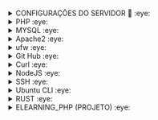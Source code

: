 <div>
<img src="https://img.shields.io/badge/Ubuntu-A34F26?style=for-the-badge&logo=ubuntu&logoColor=white" alt=""/>
<img src="https://img.shields.io/badge/Debian-B34F26?style=for-the-badge&logo=debian&logoColor=white" alt=""/>
<img src="https://img.shields.io/badge/PHP-C34F26?style=for-the-badge&logo=php&logoColor=white" alt=""/>
<img src="https://img.shields.io/badge/Markdown-E34F26?style=for-the-badge&logo=markdown&logoColor=white" alt=""/>
<img src="https://img.shields.io/badge/HTML5-E34F26?style=for-the-badge&logo=html5&logoColor=white" alt=""/>
<img src="https://img.shields.io/badge/CSS3-E34F26?style=for-the-badge&logo=css3&logoColor=white" alt=""/>	
<img src="https://img.shields.io/badge/MySQL-005C84?style=for-the-badge&logo=mysql&logoColor=white" alt=""/>
<img src="https://img.shields.io/badge/MariaDB-003545?style=for-the-badge&logo=mariadb&logoColor=white" alt=""/>
<img src="http://img.shields.io/badge/-PHPStorm-181717?style=for-the-badge&logo=phpstorm&logoColor=white" alt=""/>	
</div>

<details>
<summary>CONFIGURAÇÕES DO SERVIDOR 👋 :eye: </summary> 

- HOST: 88.198.104.148
- USER: ************
- PORTA: 22
- PASSWORD: ********************
- TOKEN GITHUB: 
- USUÁRIO GIT `$ git config user.name`: lucioweb
- ACESSO SSH: `$ ssh -22 ************@88.198.104.148`
</details>

<details>
<summary>PHP :eye: </summary> 

#### - Versão do PHP instalada ⭐⭐⭐⭐⭐⭐
     php -v //Versão do PHP instalada
#### - Módulos do PHP instalados     
     php -m //Lista os módulos instalados
O comando acima retorna:
     
     [PHP Modules]
     calendar
     Core
     ctype
     curl
     date
     ...
     ...
     tokenizer
     
##### - LOCALIZA ARQUIVOS php.ini
    find / -name php.ini //Localiza arquivos php.ini

O Comando acima retorna:

    /etc/php/8.1/cli/php.ini
    /etc/php/8.1/apache2/php.ini
</details>

<details>
<summary>MYSQL :eye: </summary> 

#### - Versão do MySql instalada     
     mysql -V
O comando acima retorna:
     
     mysql  Ver 8.0.36-0ubuntu0.22.04.1 for Linux on x86_64 ((Ubuntu))
#### - Versão do Maria DB instalada
    mariadb -V
O comando acima retorna:

    mariadb  Ver 15.1 Distrib 10.11.6-MariaDB, for debian-linux-gnu (x86_64) using  EditLine wrapper
#### - INSTALANDO O MYSQL-SERVER
    sudo apt install mysql-server    
#### - EXECUTANDO O SCRIPT DE SEGURANÇA            
    sudo mysql_secure_installation
#### - STATUS DO SERVIÇO DO MySQL Community Server
    service mysql status
#### - ACESSANDO O SERVIDOR DE BANCO DE DADOS MYSQL - USUÁRIO ` root `
    mysql
#### - EXIBINDO AS BASES DE DADOS NO SERVIDOR
    mysql> show databases;
O comando acima retorna:

    +--------------------+
    | Database           |
    +--------------------+
    | crud               |
    | exemplo1           |
    | exemplo2           |
    | fsphp              |
    | information_schema |
    | loja               |
    | mysql              |
    | performance_schema |
    | sys                |
    +--------------------+
    9 rows in set (0.01 sec)
</details>

<details>
<summary>Apache2 :eye: </summary> 

### APACHE NO UBUNTU
#### - INSTALL APACHE2
    sudo apt install apache2
#### - VERIFICANDO A VERSÃO
    apache2 -v
####  - STATUS DO SERVIÇO NO UBUNTU (Debian usa ` service ´)
    sudo systemctl status apache2 
####  - START DO SERVIÇO NO UBUNTU (Debian usa ` service ´)
    sudo systemctl start apache2    
### - APACHE NO DEBIAN
#### - STATUS DO SERVIÇO
    service apache2 status
#### - START NO SERVIÇO
    service apache2 start
</details>

<details>
<summary>ufw :eye: </summary> 
 
     sudo ufw app list
     sudo ufw allow in "Apache"
     sudo ufw status //Para verificar o status do UFW
     sudo ufw enable //Para habilitar o UFW
     sudo ufw disable //Se você decidir que não quer usar o UFW, você pode desativá-lo com esse comando.
     sudo ufw allow ssh //Para configurar seu servidor para permitir as conexões de entrada via SSH.
     sudo ufw allow 22 //No entanto, podemos realmente escrever a regra equivalente, especificando a porta em vez do nome do serviço.
     sudo ufw allow http
     sudo ufw allow https
     sudo ufw reset //Se você já tiver regras do UFW configuradas, mas decidir que quer começar novamente.                      
     sudo ufw reload
     sudo ufw status numbered //O comando status do UFW tem uma opção para mostrar números ao lado de cada regra
</details>

<details>
<summary>Git Hub :eye: </summary> 

#### GitHub - Comandos úteis
    git config user.name //Exibindo o nome do usuário git
    git config --global user.name "lucioweb" //Nome do usuário
    git config --global user.email "lucio.lemos.385@ufrn.edu.br" //Email do suário
    git --version //Exibe a versão instalada
    git config --list //Listando as configurações

>**Note**
><kbd>GIT</kbd> &ne; <kbd>GIT HUB</kbd> &ne; <kbd>GIT BASH</kbd>

>**Alert**
>
> De forma geral, ...
</details>

<details>
<summary>Curl :eye: </summary> 

#### - O QUE É E O QUE FAZ O `CURL`
Curl é uma ferramenta para transferir dados de/para um servidor, usando um dos protocolos suportados. Normalmente, usamos o HTTP, mas as opções são muitas, de FTP e GOPHER a IMAP e LDAP.
O cURL é uma ferramenta de `linha de comando` que funciona como interface para a biblioteca que faz o serviço pesado, o libcurl.
De forma geral, seu navegador realiza requisições web, recebe respostas, lê/escreve cookies e renderiza sua página. Você pode usar o cURL para fazer tudo isso, exceto a renderização, que cabe ao seu navegador.
Ele oferece uma infinidade de funções úteis como realização de autenticação, interação com API's, preencher formulários HTML, download de arquivos e páginas HTML, etc.
#### - INSTALANDO O  `CURL`
    sudo apt install curl
#### - CURL - VERSÃO DO `CURL` INSTALADA NO DEBIAN
    curl  -V //Verificando a versão instalada do curl
    curl -L www.alura.com/ //Visualizando o HTML do  site www.alura.com
    curl -O https://releases.ubuntu.com/20.04.1/ubuntu-20.04.1-desktop-amd64.iso //Fazendo download de arquivos
    curl -i https://www.alura.com/ //Agora temos um retorno diferente. Primeiro temos as informações de cabeçalho.
#### - IDENTIFICANDO O IP DA MÁQUINA VIA `CURL`
    curl http://icanhazip.com
</details>

<details>
<summary>NodeJS :eye: </summary> 

#### - Versão do Node instalada
    dev@dev:~$ node -v
    -> v20.13.1
    dev@dev:~$ npm -v
    -> 10.5.2
    dev@dev:~$ nvm -v
    -> 0.39.7
#### - Listando as versões instaladas
    dev@dev:~$ nvm ls
    -> v20.13.1
#### - Listando as versões do Node disponíveis para instalação via NVM
    nvm ls-remote //Lista as versões disponíveis do Node
#### - Usa uma versão específica do Node
    dev@dev:~$ nvm use 20
    -> Now using node v20.13.1 (npm v10.5.2)
</details>

<details>
<summary>SSH :eye: </summary> 

#### - Verificando se há chaves geradas no computador
    ls -al ~/.ssh
O comando acima retorna:
     
    total 24
    drwx------  2 dev dev 4096 May 28 07:46 .
    drwx------ 12 dev dev 4096 May 28 06:51 ..
    -rw-------  1 dev dev  464 May 28 07:22 id_ed25519
    -rw-r--r--  1 dev dev  109 May 28 07:22 id_ed25519.pub
    -rw-------  1 dev dev 1956 May 28 07:46 known_hosts
    -rw-------  1 dev dev 1120 May 28 07:45 known_hosts.old
#### - Edita a chave!?
    cat ~/.ssh/id_ed25519.pub
O comando acima retorna:

    ssh-ed25519 AAAAC3NzaC1lZDI1NTE5AAAAIJtbrJAkEGhsQHazSe7sFy4CcQbgEdCV6jPLCV
    9O2Nm6 lucio.lemos.385@ufrn.edu.br
#### - Você pode gerar uma nova chave SSH no computador local. Depois de gerar a chave, você pode adicionar a chave pública à sua conta em `GitHub.com` para habilitar a autenticação para operações do Git no SSH.
    ssh-keygen -t ed25519 -C "luciolemos.j5@gmail.com"
O comando acima retorna    
    
    Generating public/private ed25519 key pair.
    Enter file in which to save the key (/home/dev/.ssh/id_ed25519):
    /home/dev/.ssh/id_ed25519 already exists.
    Overwrite (y/n)? y
    Enter passphrase (empty for no passphrase):
    Enter same passphrase again:
    Your identification has been saved in /home/dev/.ssh/id_ed25519
    Your public key has been saved in /home/dev/.ssh/id_ed25519.pub
    The key fingerprint is:
    SHA256:2yHw+hDQzMwTaNv4bOISXWrZX4K2BA13OPAqI+KFN6o luciolemos.j5@gmail.com
    The key's randomart image is:
    +--[ED25519 256]--+
    |    .o..         |
    |    +B+..        |
    |   ..BXo         |
    |  . +o++         |
    |o.o=.O..S .      |
    |o.=oB Oo.+..     |
    | o + =oo.o.      |
    |. . . .o.        |
    |E  .    .        |
    +----[SHA256]-----+
#### - Listando as chaves
    ls -al ~/.ssh
O comando acima retorna:    
    
    total 24
    drwx------  2 dev dev 4096 May 28 07:46 .
    drwx------ 12 dev dev 4096 May 28 06:51 ..
    -rw-------  1 dev dev  464 May 29 06:47 id_ed25519
    -rw-r--r--  1 dev dev  105 May 29 06:47 id_ed25519.pub
    -rw-------  1 dev dev 1956 May 28 07:46 known_hosts
    -rw-------  1 dev dev 1120 May 28 07:45 known_hosts.old
#### 
    cat ~/.ssh/id_ed25519.pub
#### - Você pode testar se a chave SSH local funciona inserindo `ssh -T git@github.com` no terminal:
    ssh -T git@github.com
O comando acima retorna:

    Enter passphrase for key '/home/dev/.ssh/id_ed25519':
    Hi luciolemos! You've successfully authenticated, but GitHub does not provide shell access.
####
</details>

<details>
<summary>Ubuntu CLI :eye: </summary> 

     mkdir fsphp && cd $_ //Criando e acessando simultaneamente um diretório.
     pwd //Retorna o diretório corrente
     sudo apt install tree //Instala tree    
#### - Verificando a versão da distribuição instalada
     lsb_release -a
O comando acima retorna:

     No LSB modules are available.
     Distributor ID: Ubuntu
     Description:    Ubuntu 22.04.4 LTS
     Release:        22.04
     Codename:       jammy
#### - UPDATE DOS PACOTES DO UBUNTU
     sudo apt update
#### - UPGRADE
     sudo apt upgrade
</details>

<details>
<summary>RUST :eye: </summary> 

#### - Instalando o RUST no Debian 12 com CURL
    curl --proto '=https' --tlsv1.2 -sSf https://sh.rustup.rs | sh
#### - Verificando a versão do RUST instalada
    $ rustc --version
Retorna:

    rustc 1.78.0 (9b00956e5 2024-04-29)
#### - Desisntalando o RUST do WSL Debian     
    ~$ rustup self uninstall
Retorna:

    Thanks for hacking in Rust!
    This will uninstall all Rust toolchains and data, and remove
    $HOME/.cargo/bin from your PATH environment variable.
    Continue? (y/N)
#### - Para iniciar um novo pacote com Cargo, use `cargo new`   
    cargo new hello_world
Vamos conferir o que o Cargo gerou para nós:

    dev@dev:~$ ls -l
    total 4
    drwxr-xr-x 4 dev dev 4096 Jun  1 06:44 hello_world
    dev@dev:~$ cd hello_world
    dev@dev:~/hello_world$ tree .
    .
    ├── Cargo.toml
    └── src
        └── main.rs
    
    2 directories, 2 files
    dev@dev:~/hello_world$
</details>

<details>
<summary>ELEARNING_PHP (PROJETO) :eye: </summary> 
 
#### CRIANDO O PROJETO `elearning_php ` NA RAÍZ DO SERVIDOR
     sudo mkdir /var/www/elearning_php
#### DANDO PERMISSÃO AO USUÁRIO CORRENTE SOBRE O DIRETÓRIO      
     sudo chown -R $USER:$USER /var/www/elearning_php
#### CRIANDO E EDITANDO COM O NANO O ARQUIVO ` elearning_php.conf ` 
     sudo nano /etc/apache2/sites-available/elearning_php.conf
#### CONFIGURAÇÃO DO HOST NO ARQUIVO ` elearning_php.conf `
     <VirtualHost 88.198.104.148:80>
         ServerName elearning_php
         ServerAlias www.elearning_php
         ServerAdmin webmaster@localhost
         DocumentRoot /var/www/elearning_php
         ErrorLog ${APACHE_LOG_DIR}/error.log
         CustomLog ${APACHE_LOG_DIR}/access.log combined
     </VirtualHost>
#### ATIVANDO O HOST (ENABLE SITE - ensite)
      a2ensite elearning_php
#### DESATIVANDO O HOST DEFAULT (DISABLE SITE - dissite)
      a2dissite 000-default
#### RELOAD NO APACHE      
      systemctl reload apache2
#### CRIANDO EDITANDO O ARQUIVO DE BOAS VINDAS DO APACHE PARA O HOST CRIADO
      sudo nano /var/www/elearning_php/index.html
#### ENTRANDO NO DIRETÓRIO DO PROJETO RECÉM CRIADO
      cd elearning_php
#### CRIANDO E EDITANDO O ARQUIVO DE TESTE DO PROJETO ` index.php `      
      sudo nano index.php
#### EDITANDO O ARQUIVO ` dir.conf` QUE ESTABELECE A PRECEDÊNCIA DOS ARQUIVOS NO SERVIDOR
      sudo nano /etc/apache2/mods-enabled/dir.conf
#### CONFIGURAÇÃO DO ARQUIVO ` dir.conf ` INDICANDO QUE ARQUIVOS COM EXTENSÃO ` *.php ` TÊEM PRECEDÊNCIA
     <IfModule mod_dir.c>
             DirectoryIndex index.php index.cgi index.pl index.html index.xhtml index.htm
     </IfModule>     
</details>

